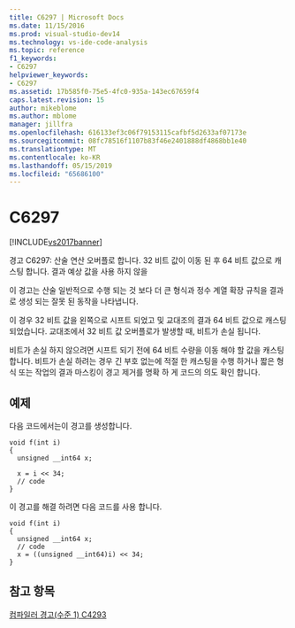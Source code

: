 ```yaml
---
title: C6297 | Microsoft Docs
ms.date: 11/15/2016
ms.prod: visual-studio-dev14
ms.technology: vs-ide-code-analysis
ms.topic: reference
f1_keywords:
- C6297
helpviewer_keywords:
- C6297
ms.assetid: 17b585f0-75e5-4fc0-935a-143ec67659f4
caps.latest.revision: 15
author: mikeblome
ms.author: mblome
manager: jillfra
ms.openlocfilehash: 616133ef3c06f79153115cafbf5d2633af07173e
ms.sourcegitcommit: 08fc78516f1107b83f46e2401888df4868bb1e40
ms.translationtype: MT
ms.contentlocale: ko-KR
ms.lasthandoff: 05/15/2019
ms.locfileid: "65686100"
---
```

# <a name="c6297"></a>C6297
[!INCLUDE[vs2017banner](../includes/vs2017banner.md)]

경고 C6297: 산술 연산 오버플로 합니다. 32 비트 값이 이동 된 후 64 비트 값으로 캐스팅 합니다. 결과 예상 값을 사용 하지 않을  
  
 이 경고는 산술 일반적으로 수행 되는 것 보다 더 큰 형식과 정수 계열 확장 규칙을 결과로 생성 되는 잘못 된 동작을 나타냅니다.  
  
 이 경우 32 비트 값을 왼쪽으로 시프트 되었고 및 교대조의 결과 64 비트 값으로 캐스팅 되었습니다. 교대조에서 32 비트 값 오버플로가 발생할 때, 비트가 손실 됩니다.  
  
 비트가 손실 하지 않으려면 시프트 되기 전에 64 비트 수량을 이동 해야 할 값을 캐스팅 합니다. 비트가 손실 하려는 경우 긴 부호 없는에 적절 한 캐스팅을 수행 하거나 짧은 형식 또는 작업의 결과 마스킹이 경고 제거를 명확 하 게 코드의 의도 확인 합니다.  
  
## <a name="example"></a>예제  
 다음 코드에서는이 경고를 생성합니다.  
  
```  
void f(int i)  
{  
  unsigned __int64 x;  
  
  x = i << 34;  
  // code   
}  
```  
  
 이 경고를 해결 하려면 다음 코드를 사용 합니다.  
  
```  
void f(int i)  
{  
  unsigned __int64 x;  
  // code  
  x = ((unsigned __int64)i) << 34;  
}  
```  
  
## <a name="see-also"></a>참고 항목  
 [컴파일러 경고(수준 1) C4293](https://msdn.microsoft.com/library/babecd96-eb51-41a5-9835-462c7a46dbad)
